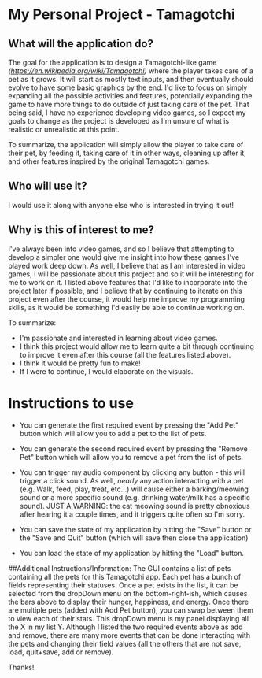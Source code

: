 # My Personal Project - Tamagotchi

## What will the application do?
The goal for the application is to design a Tamagotchi-like game *(https://en.wikipedia.org/wiki/Tamagotchi)* where the
player takes care of a pet as it grows. It will start as mostly text inputs, and then eventually should evolve to have
some basic graphics by the end. I'd like to focus on simply expanding all the possible activities and features,
potentially expanding the game to have more things to do outside of just taking care of the pet. That being said, I have 
no experience developing video games, so I expect my goals to change as the project is developed as I'm unsure of what
is realistic or unrealistic at this point.

To summarize, the application will simply allow the player to take care of their pet, by feeding it, taking care of it 
in other ways, cleaning up after it, and other features inspired by the original Tamagotchi games.

## Who will use it?
I would use it along with anyone else who is interested in trying it out! 

## Why is this of interest to me?
I've always been into video games, and so I believe that attempting to develop a simpler one would give me insight into 
how these games I've played work deep down. As well, I believe that as I am interested in video games, I will be 
passionate about this project and so it will be interesting for me to work on it. I listed above features that I'd like
to incorporate into the project later if possible, and I believe that by continuing to iterate on this project even
after the course, it would help me improve my programming skills, as it would be something I'd easily be able to
continue working on.

To summarize:
- I'm passionate and interested in learning about video games.
- I think this project would allow me to learn quite a bit through continuing to improve it even 
after this course (all the features listed above).
- I think it would be pretty fun to make!
- If I were to continue, I would elaborate on the visuals.


# Instructions to use
 - You can generate the first required event by pressing the "Add Pet" button which will allow you to add a pet to
 the list of pets.
 
 - You can generate the second required event by pressing the "Remove Pet" button which will allow you to remove a 
 pet from the list of pets.
 
 - You can trigger my audio component by clicking any button - this will trigger a click sound. As well, *nearly* any 
 action interacting with a pet (e.g. Walk, feed, play, treat, etc...) will cause either a barking/meowing sound or a
 more specific sound (e.g. drinking water/milk has a specific sound). JUST A WARNING: the cat meowing sound is pretty
 obnoxious after hearing it a couple times, and it triggers quite often so I'm sorry.
 
 - You can save the state of my application by hitting the "Save" button or the "Save and Quit" button (which will save
  then close the application)
  
 - You can load the state of my application by hitting the "Load" button.
 
 ##Additional Instructions/Information:
 The GUI contains a list of pets containing all the pets for this Tamagotchi app. Each pet has a bunch of fields 
 representing their statuses. Once a pet exists in the list, it can be selected from the dropDown menu on the 
 bottom-right-ish, which causes the bars above to display their hunger, happiness, and energy. Once there are multiple 
 pets (added with Add Pet button), you can swap between them to view each of their stats. This dropDown menu is my panel
 displaying all the X in my list Y. Although I listed the two required events above as add and remove, there are many 
 more events that can be done interacting with the pets and changing their field values (all the others that are not
 save, load, quit+save, add or remove).
 
 Thanks!

